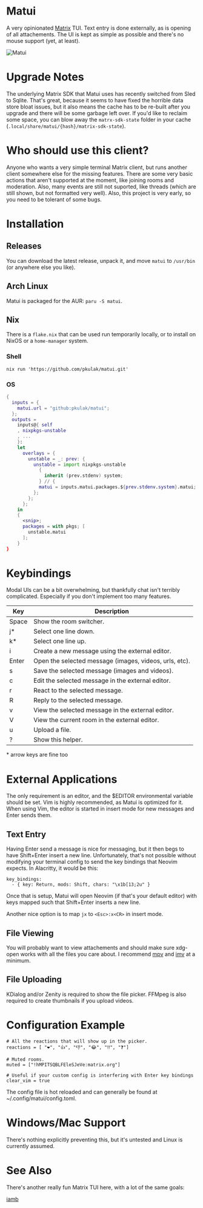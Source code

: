 # Matui

A very opinionated [Matrix](https://matrix.org/) TUI. Text entry is done
externally, as is opening of all attachements. The UI is kept as simple as
possible and there's no mouse support (yet, at least).

![Matui](https://github.com/pkulak/matui/blob/main/screenshot.png?raw=true "The main chat window.")

# Upgrade Notes

The underlying Matrix SDK that Matui uses has recently switched from Sled to
Sqlite. That's great, because it seems to have fixed the horrible data store
bloat issues, but it also means the cache has to be re-built after you upgrade
and there will be some garbage left over. If you'd like to reclaim some space,
you can blow away the `matrx-sdk-state` folder in your cache
(`.local/share/matui/{hash}/matrix-sdk-state`).

# Who should use this client?

Anyone who wants a very simple terminal Matrix client, but runs another client
somewhere else for the missing features. There are some very basic actions
that aren't supported at the moment, like joining rooms and moderation. Also,
many events are still not suported, like threads (which are still shown, but
not formatted very well). Also, this project is very early, so you need to
be tolerant of some bugs.

# Installation

## Releases

You can download the latest release, unpack it, and move `matui` to `/usr/bin`
(or anywhere else you like).

## Arch Linux

Matui is packaged for the AUR: `paru -S matui`.

## Nix

There is a `flake.nix` that can be used run temporarily locally, or to install on NixOS or a `home-manager` system.

### Shell

`nix run 'https://github.com/pkulak/matui.git'`

### OS

```nix
{
  inputs = {
    matui.url = "github:pkulak/matui";
  };
  outputs =
    inputs@{ self
    , nixpkgs-unstable
    , ...
    }:
    let
      overlays = {
        unstable = _: prev: {
          unstable = import nixpkgs-unstable
            {
              inherit (prev.stdenv) system;
            } // {
            matui = inputs.matui.packages.${prev.stdenv.system}.matui;
          };
        };
      };
    in
    {
      <snip>;
      packages = with pkgs; [
        unstable.matui
      ];
    }
}
```

# Keybindings

Modal UIs can be a bit overwhelming, but thankfully chat isn't terribly
complicated. Especially if you don't implement too many features.

| Key   | Description                                            |
|-------|--------------------------------------------------------|
| Space | Show the room switcher.                                |
| j*    | Select one line down.                                  |
| k*    | Select one line up.                                    |
| i     | Create a new message using the external editor.        |
| Enter | Open the selected message (images, videos, urls, etc). |
| s     | Save the selected message (images and videos).         |
| c     | Edit the selected message in the external editor.      |
| r     | React to the selected message.                         |
| R     | Reply to the selected message.                         |
| v     | View the selected message in the external editor.      |
| V     | View the current room in the external editor.          |
| u     | Upload a file.                                         |
| ?     | Show this helper.                                      |

\* arrow keys are fine too

# External Applications

The only requirement is an editor, and the $EDITOR environmental variable should
be set. Vim is highly recommended, as Matui is optimized for it. When using Vim,
the editor is started in insert mode for new messages and Enter sends them.

## Text Entry

Having Enter send a message is nice for messaging, but it then begs to have
Shift+Enter insert a new line. Unfortunately, that's not possible without
modifying your terminal config to send the key bindings that Neovim expects.
In Alacritty, it would be this:

```
key_bindings:
  - { key: Return, mods: Shift, chars: "\x1b[13;2u" }
```

Once that is setup, Matui will open Neovim (if that's your default editor)
with keys mapped such that Shift+Enter inserts a new line.

Another nice option is to map `jx` to `<Esc>:x<CR>` in insert mode.

## File Viewing

You will probably want to view attachements and should make sure xdg-open works
with all the files you care about. I recommend [mpv](https://mpv.io/) and
[imv](https://sr.ht/~exec64/imv/) at a minimum.

## File Uploading

KDialog and/or Zenity is required to show the file picker. FFMpeg is also
required to create thumbnails if you upload videos.

# Configuration Example

```
# All the reactions that will show up in the picker.
reactions = [ "❤️", "👍", "👎", "😂", "‼️", "❓️"]

# Muted rooms.
muted = ["!hMPITSQBLFEleSJeVe:matrix.org"]

# Useful if your custom config is interfering with Enter key bindings
clear_vim = true
```

The config file is hot reloaded and can generally be found at
~/.config/matui/config.toml.

# Windows/Mac Support

There's nothing explicitly preventing this, but it's untested and Linux is
currently assumed.

# See Also

There's another really fun Matrix TUI here, with a lot of the same goals:

[iamb](https://github.com/ulyssa/iamb)

